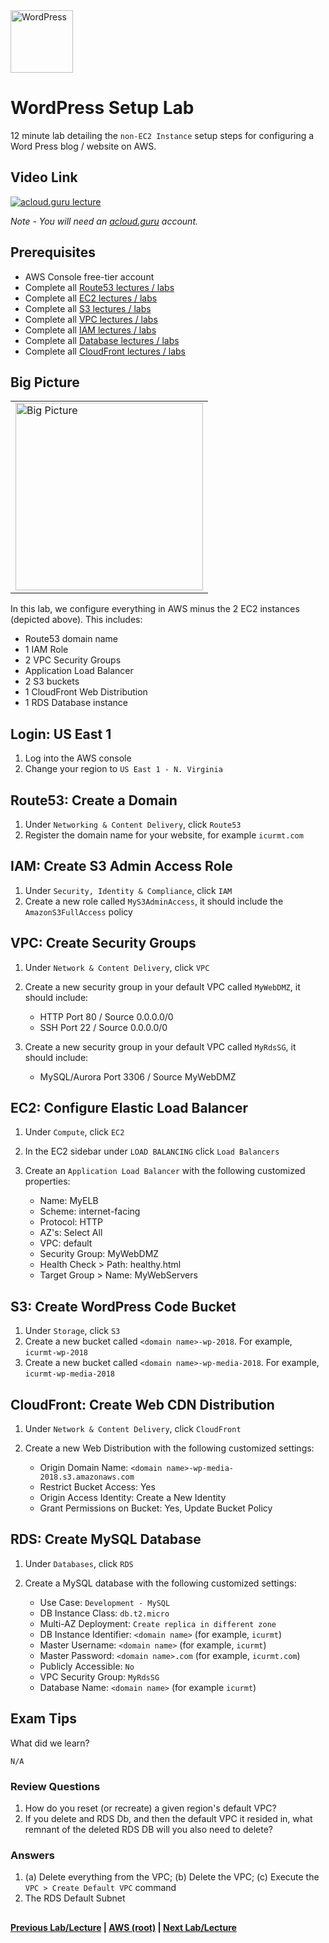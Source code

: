 <img src="https://i.imgur.com/O74efH0.png" height="100" title="WordPress" />

WordPress Setup Lab
======

12 minute lab detailing the `non-EC2 Instance` setup steps for configuring a Word Press blog / website on AWS. 
  
 
## Video Link

[![acloud.guru lecture](https://i.imgur.com/MJI0eMb.png)](https://acloud.guru/course/aws-certified-solutions-architect-associate/learn/wordpress/c384c88d-f29d-5a6b-301f-a1dd09aadbfa/watch)

*Note - You will need an [acloud.guru](acloud.guru) account.*


## Prerequisites

*   AWS Console free-tier account
*   Complete all [Route53 lectures / labs](../route53)
*   Complete all [EC2 lectures / labs](../ec2)
*   Complete all [S3 lectures / labs](../s3)
*   Complete all [VPC lectures / labs](../vpc)
*   Complete all [IAM lectures / labs](../iam)
*   Complete all [Database lectures / labs](../databases)
*   Complete all [CloudFront lectures / labs](../cloudfront)

 
## Big Picture

<table>
<tr>
<td>
 <img src="https://i.imgur.com/ytDNe6P.png" width="300" title="Big Picture" />
</td>
</tr>
</table>


In this lab, we configure everything in AWS minus the 2 EC2 instances (depicted above).  This includes:

  * Route53 domain name
  * 1 IAM Role 
  * 2 VPC Security Groups
  * Application Load Balancer
  * 2 S3 buckets
  * 1 CloudFront Web Distribution
  * 1 RDS Database instance


## Login: US East 1 

1.  Log into the AWS console
2.  Change your region to `US East 1 - N. Virginia` 


## Route53: Create a Domain

1. Under `Networking & Content Delivery`, click `Route53`
2. Register the domain name for your website, for example `icurmt.com`


## IAM: Create S3 Admin Access Role

1. Under `Security, Identity & Compliance`, click `IAM`
2. Create a new role called `MyS3AdminAccess`, it should include the `AmazonS3FullAccess` policy 


## VPC: Create Security Groups

1.  Under `Network & Content Delivery`, click `VPC`
2.  Create a new security group in your default VPC called `MyWebDMZ`, it should include:
    
    * HTTP Port 80 / Source 0.0.0.0/0
    * SSH Port 22 / Source 0.0.0.0/0

3.  Create a new security group in your default VPC called `MyRdsSG`, it should include:
    
    * MySQL/Aurora Port 3306 / Source MyWebDMZ
    

## EC2: Configure Elastic Load Balancer

1.  Under `Compute`, click `EC2`
2.  In the EC2 sidebar under `LOAD BALANCING` click `Load Balancers`
3.  Create an `Application Load Balancer` with the following customized properties:

    * Name:                 MyELB
    * Scheme:               internet-facing
    * Protocol:             HTTP
    * AZ's:                 Select All 
    * VPC:                  default
    * Security Group:       MyWebDMZ
    * Health Check > Path:  healthy.html
    * Target Group > Name:  MyWebServers
    

## S3: Create WordPress Code Bucket

1.  Under `Storage`, click `S3`
2.  Create a new bucket called `<domain name>-wp-2018`. For example, `icurmt-wp-2018`
3.  Create a new bucket called `<domain name>-wp-media-2018`. For example, `icurmt-wp-media-2018`


## CloudFront: Create Web CDN Distribution

1.  Under `Network & Content Delivery`, click `CloudFront`
2.  Create a new Web Distribution with the following customized settings:
  
    * Origin Domain Name: `<domain name>-wp-media-2018.s3.amazonaws.com`
    * Restrict Bucket Access: Yes
    * Origin Access Identity: Create a New Identity
    * Grant Permissions on Bucket: Yes, Update Bucket Policy
    

## RDS: Create MySQL Database

1.  Under `Databases`, click `RDS`
2.  Create a MySQL database with the following customized settings:

    * Use Case:               `Development - MySQL`
    * DB Instance Class:      `db.t2.micro`
    * Multi-AZ Deployment:    `Create replica in different zone`
    * DB Instance Identifier: `<domain name>` (for example, `icurmt`)
    * Master Username:        `<domain name>` (for example, `icurmt`)
    * Master Password:        `<domain name>.com` (for example, `icurmt.com`)
    * Publicly Accessible:    `No`
    * VPC Security Group:     `MyRdsSG`
    * Database Name:          `<domain name>` (for example `icurmt`)


## Exam Tips

What did we learn?

    N/A   

### Review Questions

1.  How do you reset (or recreate) a given region's default VPC?
2.  If you delete and RDS Db, and then the default VPC it resided in, what remnant of the deleted RDS DB will you
    also need to delete?  


### Answers

1.  (a) Delete everything from the VPC; (b) Delete the VPC; (c) Execute the `VPC > Create Default VPC` command
2.  The RDS Default Subnet


## 

**[Previous Lab/Lecture](../apps/apps-exam-tips.md) | [AWS (root)](../readme.adoc) | [Next Lab/Lecture](wp-ec2-lab.md)**
